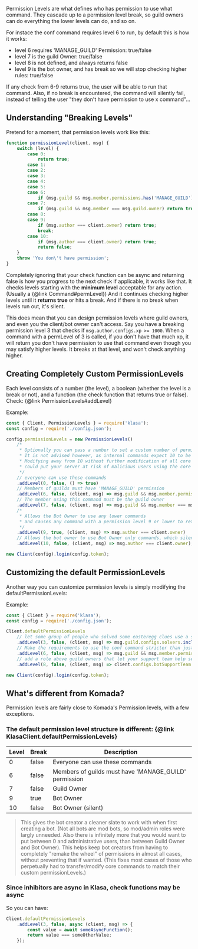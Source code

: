 Permission Levels are what defines who has permission to use what command. They cascade up to a permission level break, so guild owners can do everything the lower levels can do, and so on.

For instace the conf command requires level 6 to run, by default this is how it works:

- level 6 requires 'MANAGE_GUILD' Permission: true/false
- level 7 is the guild Owner: true/false
- level 8 is not defined, and always returns false
- level 9 is the bot owner, and has break so we will stop checking higher rules: true/false

If any check from 6-9 returns true, the user will be able to run that command. Also, if no break is encountered, the command will silently fail, instead of telling the user "they don't have permission to use x command"...

## Understanding "Breaking Levels"

Pretend for a moment, that permission levels work like this:

<!-- eslint-disable no-fallthrough -->

```javascript
function permissionLevel(client, msg) {
	switch (level) {
		case 0:
			return true;
		case 1:
		case 2:
		case 3:
		case 4:
		case 5:
		case 6:
			if (msg.guild && msg.member.permissions.has('MANAGE_GUILD')) return true;
		case 7:
			if (msg.guild && msg.member === msg.guild.owner) return true;
		case 8:
		case 9:
			if (msg.author === client.owner) return true;
			break;
		case 10:
			if (msg.author === client.owner) return true;
			return false;
	}
	throw 'You don\'t have permission';
}
```

<!-- eslint-enable no-fallthrough -->

Completely ignoring that your check function can be async and returning false is how you progress to the next check if applicable, it works like that. It checks levels starting with the __minimum level__ acceptable for any action. (Usually a {@link Command#permLevel}) And it continues checking higher levels until it __returns true__ or hits a break. And if there is no break when levels run out, it's silent.

This does mean that you can design permission levels where guild owners, and even you the client/bot owner can't access. Say you have a breaking permission level 3 that checks if `msg.author.configs.xp >= 1000`. When a command with a permLevel of 3 is called, if you don't have that much xp, it will return you don't have permission to use that command even though you may satisfy higher levels. It breaks at that level, and won't check anything higher.

## Creating Completely Custom PermissionLevels

Each level consists of a number (the level), a boolean (whether the level is a break or not), and a function (the check function that returns true or false). Check: {@link PermissionLevels#addLevel}

Example:

```javascript
const { Client, PermissionLevels } = require('klasa');
const config = require('./config.json');

config.permissionLevels = new PermissionLevels()
	/*
	 * Optionally you can pass a number to set a custom number of permission levels.
	 * It is not advised however, as internal commands expect 10 to be the highest permission level.
	 * Modifying away from 10 without further modification of all core commands,
	 * could put your server at risk of malicious users using the core eval command.
	 */
	// everyone can use these commands
	.addLevel(0, false, () => true)
	// Members of guilds must have 'MANAGE_GUILD' permission
	.addLevel(6, false, (client, msg) => msg.guild && msg.member.permissions.has('MANAGE_GUILD'))
	// The member using this command must be the guild owner
	.addLevel(7, false, (client, msg) => msg.guild && msg.member === msg.guild.owner)
	/*
	 * Allows the Bot Owner to use any lower commands
	 * and causes any command with a permission level 9 or lower to return an error if no check passes.
	 */
	.addLevel(9, true, (client, msg) => msg.author === client.owner)
	// Allows the bot owner to use Bot Owner only commands, which silently fail for other users.
	.addLevel(10, false, (client, msg) => msg.author === client.owner);

new Client(config).login(config.token);
```

## Customizing the default PermissionLevels

Another way you can customize permission levels is simply modifying the defaultPermissionLevels:

Example:

```javascript
const { Client } = require('klasa');
const config = require('./config.json');

Client.defaultPermissionLevels
	// let some group of people who solved some easteregg clues use a special command/some custom non-admin role
	.addLevel(3, false, (client, msg) => msg.guild.configs.solvers.includes(msg.author.id))
	// Make the requirements to use the conf command stricter than just who can add the bot to the guild
	.addLevel(6, false, (client, msg) => msg.guild && msg.member.permissions.has('ADMINISTRATOR'))
	// add a role above guild owners that let your support team help setup/troubleshoot on other guilds.
	.addLevel(8, false, (client, msg) => client.configs.botSupportTeam.includes(msg.author.id));

new Client(config).login(config.token);
```

## What's different from Komada?

Permission levels are fairly close to Komada's Permission levels, with a few exceptions.

### The default permission level structure is different: {@link KlasaClient.defaultPermissionLevels}

| Level | Break | Description                                           |
| ----- | ----- | ----------------------------------------------------- |
| 0     | false | Everyone can use these commands                       |
| 6     | false | Members of guilds must have 'MANAGE_GUILD' permission |
| 7     | false | Guild Owner                                           |
| 9     | true  | Bot Owner                                             |
| 10    | false | Bot Owner (silent)                                    |

>This gives the bot creator a cleaner slate to work with when first creating a bot. (Not all bots are mod bots, so mod/admin roles were largly unneeded. Also there is infinitely more that you would want to put between 0 and administrative users, than between Guild Owner and Bot Owner). This helps keep bot creators from having to completely "remake the wheel" of permissions in almost all cases, without preventing that if wanted. (This fixes most cases of those who perpetually had to transfer/modify core commands to match their custom permissionLevels.)

### Since inhibitors are async in Klasa, check functions may be async

So you can have:

```javascript
Client.defaultPermissionLevels
	.addLevel(3, false, async (client, msg) => {
		const value = await someAsyncFunction();
		return value === someOtherValue;
	});
```
